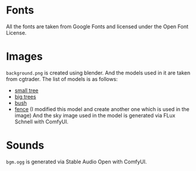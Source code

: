 # Fonts
All the fonts are taken from Google Fonts and licensed under the Open Font License.

# Images
`background.png` is created using blender. And the models used in it are taken from cgtrader. The list of models is as follows:
- [small tree](https://www.cgtrader.com/free-3d-models/plant/bush/quercus-glauca-arakashi-free-model)
- [big trees](https://www.cgtrader.com/free-3d-models/plant/conifer/sassafras-tree-collection-5-trees-in-the-scene)
- [bush](https://www.cgtrader.com/free-3d-models/plant/bush/cypress-bush-05)
- [fence](https://www.cgtrader.com/free-3d-models/architectural/architectural-street/wall-with-fence) (I modified this model and create another one which is used in the image)
And the sky image used in the model is generated via FLux Schnell with ComfyUI.

# Sounds
`bgm.ogg` is generated via Stable Audio Open with ComfyUI.
